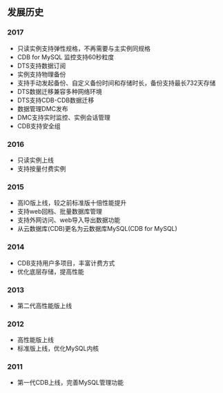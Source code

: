 ## 发展历史
### 2017
* 只读实例支持弹性规格，不再需要与主实例同规格
* CDB for MySQL 监控支持60秒粒度
* DTS支持数据订阅
* 实例支持物理备份
* 支持手动发起备份、自定义备份时间和存储时长，备份支持最长732天存储
* DTS数据迁移兼容多种网络环境
* DTS支持CDB-CDB数据迁移
* 数据管理DMC发布
* DMC支持实时监控、实例会话管理
* CDB支持安全组


### 2016
* 只读实例上线
* 支持按量付费实例

### 2015
* 高IO版上线，较之前标准版十倍性能提升
* 支持web回档、批量数据库管理
* 支持外网访问、web导入导出数据功能
* 从云数据库(CDB)更名为云数据库MySQL(CDB for MySQL)

### 2014
* CDB支持用户多项目，丰富计费方式
* 优化底层存储，提高性能

### 2013
* 第二代高性能版上线

### 2012
* 高性能版上线
* 标准版上线，优化MySQL内核

### 2011
* 第一代CDB上线，完善MySQL管理功能